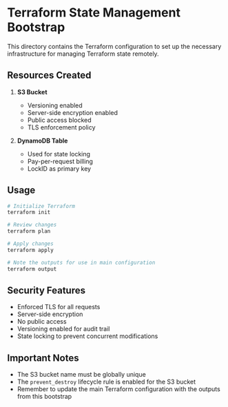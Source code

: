 # Terraform State Management Bootstrap

This directory contains the Terraform configuration to set up the necessary infrastructure for managing Terraform state remotely.

## Resources Created

1. **S3 Bucket**
   - Versioning enabled
   - Server-side encryption enabled
   - Public access blocked
   - TLS enforcement policy

2. **DynamoDB Table**
   - Used for state locking
   - Pay-per-request billing
   - LockID as primary key

## Usage

```bash
# Initialize Terraform
terraform init

# Review changes
terraform plan

# Apply changes
terraform apply

# Note the outputs for use in main configuration
terraform output
```

## Security Features

- Enforced TLS for all requests
- Server-side encryption
- No public access
- Versioning enabled for audit trail
- State locking to prevent concurrent modifications

## Important Notes

- The S3 bucket name must be globally unique
- The `prevent_destroy` lifecycle rule is enabled for the S3 bucket
- Remember to update the main Terraform configuration with the outputs from this bootstrap